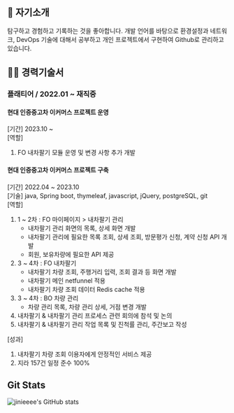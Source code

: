 ## 🚀 자기소개
탐구하고 경험하고 기록하는 것을 좋아합니다. 개발 언어를 바탕으로 환경설정과 네트워크, DevOps 기술에 대해서 공부하고 개인 프로젝트에서 구현하여 Github로 관리하고 있습니다. 

## 👩‍💻 경력기술서

### 플래티어 / 2022.01 ~ 재직중
#### 현대 인증중고차 이커머스 프로젝트 운영
[기간] 2023.10 ~  
[역할]  
1. FO 내차팔기 모듈 운영 및 변경 사항 추가 개발
    
   

#### 현대 인증중고차 이커머스 프로젝트 구축
[기간] 2022.04 ~ 2023.10  
[기술] java, Spring boot, thymeleaf, javascript, jQuery, postgreSQL, git   
[역할]  
1. 1 ~ 2차 : FO 마이페이지 > 내차팔기 관리
     - 내차팔기 관리 화면의 목록, 상세 화면 개발
     - 내차팔기 관리에 필요한 목록 조회, 상세 조회, 방문평가 신청, 계약 신청 API 개발
     - 회원, 보유차량에 필요한 API 제공
2. 3 ~ 4차 : FO 내차팔기
     - 내차팔기 차량 조회, 주행거리 입력, 조회 결과 등 화면 개발
     - 내차팔기 메인 netfunnel 적용
     - 내차팔기 차량 조회 데이터 Redis cache 적용
3. 3 ~ 4차 : BO 차량 관리
     - 차량 관리 목록, 차량 관리 상세, 거점 변경 개발  
5. 내차팔기 & 내차팔기 관리 프로세스 관련 회의에 참석 및 논의
6. 내차팔기 & 내차팔기 관리 작업 목록 및 진척률 관리, 주간보고 작성

[성과]
1. 내차팔기 차량 조회 이용자에게 안정적인 서비스 제공
2. 지라 157건 일정 준수 100%


<!--
**jinieeee/jinieeee** is a ✨ _special_ ✨ repository because its `README.md` (this file) appears on your GitHub profile.

Here are some ideas to get you started:

- 🔭 I’m currently working on ...
- 🌱 I’m currently learning ...
- 👯 I’m looking to collaborate on ...
- 🤔 I’m looking for help with ...
- 💬 Ask me about ...
- 📫 How to reach me: ...
- 😄 Pronouns: ...
- ⚡ Fun fact: ...
-->
## Git Stats
![jinieeee's GitHub stats](https://github-readme-stats.vercel.app/api?username=jinieeee&show_icons=true&theme=radical)
